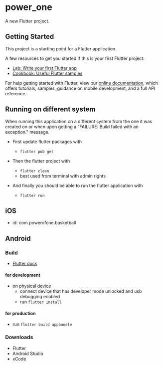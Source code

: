 # power_one

A new Flutter project.

## Getting Started

This project is a starting point for a Flutter application.

A few resources to get you started if this is your first Flutter project:

- [Lab: Write your first Flutter app](https://flutter.dev/docs/get-started/codelab)
- [Cookbook: Useful Flutter samples](https://flutter.dev/docs/cookbook)

For help getting started with Flutter, view our
[online documentation](https://flutter.dev/docs), which offers tutorials,
samples, guidance on mobile development, and a full API reference.

## Running on different system

When running this application on a different system from the one it was created on or when upon getting a "FAILURE: Build failed with an exception." message.

- First update flutter packages with

  - `flutter pub get`

- Then the flutter project with

  - `flutter clean`
  - best used from terminal with admin rights

- And finally you should be able to run the flutter application with
  - `flutter run`

## iOS

- id: com.powerofone.basketball

## Android

### Build

- [Flutter docs](https://docs.flutter.dev/deployment/android)

#### for development

- on physical device
  - connect device that has developer mode unlocked and usb debugging enabled
  - run `flutter install`

#### for production

- run `flutter build appbundle`

### Downloads

- Flutter
- Android Studio
- xCode
